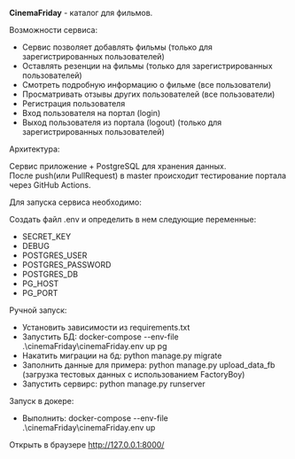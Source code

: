 **CinemaFriday** - каталог для фильмов. 

Возможности сервиса:
- Сервис позволяет добавлять фильмы (только для зарегистрированных пользователей)
- Оставлять резенции на фильмы (только для зарегистрированных пользователей)
- Смотреть подробную информацию о фильме (все пользователи)
- Просматривать отзывы других пользователей (все пользователи)
- Регистрация пользователя
- Вход пользователя на портал (login)
- Выход пользователя из портала (logout) (только для зарегистрированных пользователей)

Архитектура:

Сервис приложение  + PostgreSQL для хранения данных. \
После push(или PullRequest) в master происходит тестирование портала через GitHub Actions.

Для запуска  сервиса необходимо:
 
Создать файл .env и определить в нем следующие переменные: 
   * SECRET_KEY
   * DEBUG
   * POSTGRES_USER
   * POSTGRES_PASSWORD
   * POSTGRES_DB 
   * PG_HOST 
   * PG_PORT


Ручной запуск:
- Установить зависимости из requirements.txt
- Запустить БД: docker-compose --env-file .\cinemaFriday\cinemaFriday\.env up pg
- Накатить миграции на бд: python manage.py migrate
- Заполнить данные для примера: python manage.py upload_data_fb (загрузка тестовых данных с использованием FactoryBoy)
- Запустить сервирс: python manage.py runserver

Запуск в докере:
- Выполнить: docker-compose --env-file .\cinemaFriday\cinemaFriday\.env up


Открыть в браузере http://127.0.0.1:8000/
